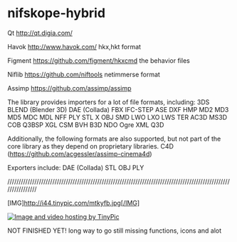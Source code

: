 nifskope-hybrid
===============
Qt
http://qt.digia.com/

Havok
http://www.havok.com/
hkx,hkt format

Figment 
https://github.com/figment/hkxcmd
the behavior files

Niflib
https://github.com/niftools
netimmerse format

Assimp
https://github.com/assimp/assimp

The library provides importers for a lot of file formats, including:
3DS
BLEND (Blender 3D)
DAE (Collada)
FBX
IFC-STEP 
ASE
DXF
HMP
MD2
MD3 
MD5
MDC
MDL
NFF
PLY
STL
X 
OBJ 
SMD
LWO 
LXO 
LWS
TER 
AC3D 
MS3D 
COB
Q3BSP
XGL
CSM
BVH
B3D
NDO
Ogre XML
Q3D

Additionally, the following formats are also supported, but not part of the core library as they depend on proprietary libraries.
C4D (https://github.com/acgessler/assimp-cinema4d)

Exporters include:
DAE (Collada)
STL
OBJ
PLY

////////////////////////////////////////////////////////////////////////////////////////////////////////////////

[IMG]http://i44.tinypic.com/mtkyfb.jpg[/IMG]

<a href="http://tinypic.com?ref=mtkyfb" target="_blank"><img src="http://i44.tinypic.com/mtkyfb.jpg" border="0" alt="Image and video hosting by TinyPic"></a>



NOT FINISHED YET! long way to go still missing functions, icons and alot